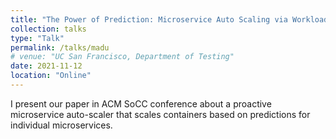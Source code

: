 ```yaml
---
title: "The Power of Prediction: Microservice Auto Scaling via Workload Learning"
collection: talks
type: "Talk"
permalink: /talks/madu
# venue: "UC San Francisco, Department of Testing"
date: 2021-11-12
location: "Online"
---
```


I present our paper in ACM SoCC conference about a proactive microservice auto-scaler that scales containers based on predictions for individual microservices.